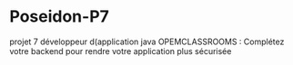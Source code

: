 # Poseidon-P7
projet 7 développeur d(application java OPEMCLASSROOMS : Complétez votre backend pour rendre votre application plus sécurisée
